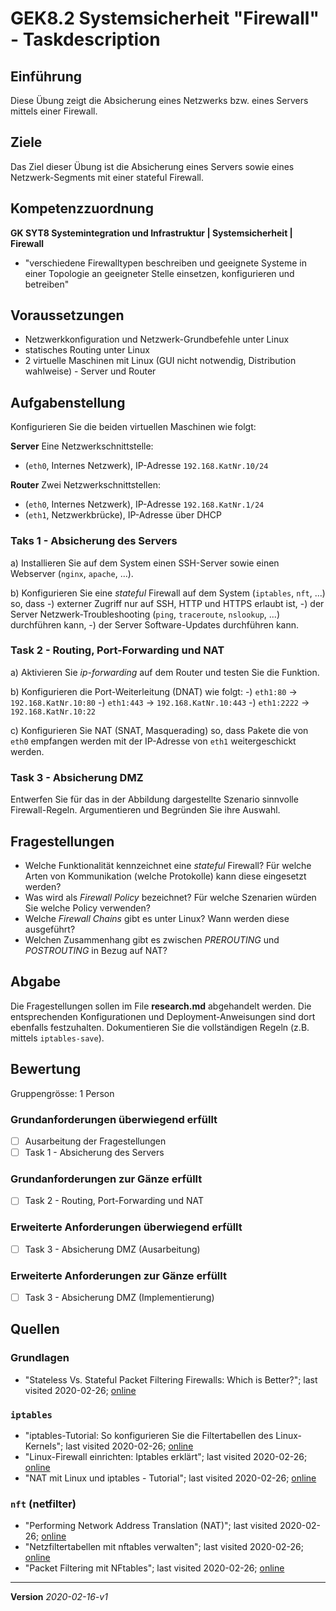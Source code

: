# GEK8.2 Systemsicherheit "Firewall" - Taskdescription

## Einführung
Diese Übung zeigt die Absicherung eines Netzwerks bzw. eines Servers mittels einer Firewall.


## Ziele
Das Ziel dieser Übung ist die Absicherung eines Servers sowie eines Netzwerk-Segments mit einer stateful Firewall.


## Kompetenzzuordnung

**GK SYT8 Systemintegration und Infrastruktur | Systemsicherheit | Firewall**
* "verschiedene Firewalltypen beschreiben und geeignete Systeme in einer Topologie an geeigneter Stelle einsetzen, konfigurieren und betreiben"


## Voraussetzungen
* Netzwerkkonfiguration und Netzwerk-Grundbefehle unter Linux
* statisches Routing unter Linux
* 2 virtuelle Maschinen mit Linux (GUI nicht notwendig, Distribution wahlweise) - Server und Router


## Aufgabenstellung

Konfigurieren Sie die beiden virtuellen Maschinen wie folgt:

**Server**
Eine Netzwerkschnittstelle:
* (`eth0`, Internes Netzwerk), IP-Adresse `192.168.KatNr.10/24`

**Router**
Zwei Netzwerkschnittstellen:
* (`eth0`, Internes Netzwerk), IP-Adresse `192.168.KatNr.1/24`
* (`eth1`, Netzwerkbrücke), IP-Adresse über DHCP


### Taks 1 - Absicherung des Servers

a) Installieren Sie auf dem System einen SSH-Server sowie einen Webserver (`nginx`, `apache`, ...).

b) Konfigurieren Sie eine *stateful* Firewall auf dem System (`iptables`, `nft`, ...) so, dass
   -) externer Zugriff nur auf SSH, HTTP und HTTPS erlaubt ist,
   -) der Server Netzwerk-Troubleshooting (`ping`, `traceroute`, `nslookup`, ...) durchführen kann,
   -) der Server Software-Updates durchführen kann.


### Task 2 - Routing, Port-Forwarding und NAT

a) Aktivieren Sie *ip-forwarding* auf dem Router und testen Sie die Funktion.

b) Konfigurieren die Port-Weiterleitung (DNAT) wie folgt:
   -) `eth1:80` -> `192.168.KatNr.10:80`
   -) `eth1:443` -> `192.168.KatNr.10:443`
   -) `eth1:2222` -> `192.168.KatNr.10:22`

c) Konfigurieren Sie NAT (SNAT, Masquerading) so, dass Pakete die von `eth0` empfangen werden mit der IP-Adresse von `eth1` weitergeschickt werden.


### Task 3 - Absicherung DMZ

Entwerfen Sie für das in der Abbildung dargestellte Szenario sinnvolle Firewall-Regeln. Argumentieren und Begründen Sie ihre Auswahl.



## Fragestellungen
* Welche Funktionalität kennzeichnet eine *stateful* Firewall? Für welche Arten von Kommunikation (welche Protokolle) kann diese eingesetzt werden?
* Was wird als *Firewall Policy* bezeichnet? Für welche Szenarien würden Sie welche Policy verwenden?
* Welche *Firewall Chains* gibt es unter Linux? Wann werden diese ausgeführt?
* Welchen Zusammenhang gibt es zwischen *PREROUTING* und *POSTROUTING* in Bezug auf NAT?


## Abgabe
Die Fragestellungen sollen im File **research.md** abgehandelt werden. Die entsprechenden Konfigurationen und Deployment-Anweisungen sind dort ebenfalls festzuhalten. Dokumentieren Sie die vollständigen Regeln (z.B. mittels `iptables-save`).


## Bewertung
Gruppengrösse: 1 Person

### Grundanforderungen **überwiegend erfüllt**
- [ ] Ausarbeitung der Fragestellungen
- [ ] Task 1 - Absicherung des Servers
### Grundanforderungen **zur Gänze erfüllt**
- [ ] Task 2 - Routing, Port-Forwarding und NAT
### Erweiterte Anforderungen **überwiegend erfüllt**
- [ ] Task 3 - Absicherung DMZ (Ausarbeitung)
### Erweiterte Anforderungen **zur Gänze erfüllt**
- [ ] Task 3 - Absicherung DMZ (Implementierung)


## Quellen

### Grundlagen
* "Stateless Vs. Stateful Packet Filtering Firewalls: Which is Better?"; last visited 2020-02-26; [online](https://www.lanner-america.com/blog/stateless-vs-stateful-packet-filtering-firewalls-better/)

### `iptables`
* "iptables-Tutorial: So konfigurieren Sie die Filtertabellen des Linux-Kernels"; last visited 2020-02-26; [online](https://www.ionos.at/digitalguide/server/tools/iptables-tutorial-regelwerk-fuer-datenpakete-erstellen/)
* "Linux-Firewall einrichten: Iptables erklärt"; last visited 2020-02-26; [online](https://www.pcwelt.de/ratgeber/Ratgeber-Firewall-Linux-Firewall-fuer-Profis-mit-iptables-472858.html)
* "NAT mit Linux und iptables - Tutorial"; last visited 2020-02-26; [online](https://www.karlrupp.net/de/computer/nat_tutorial)

### `nft` (netfilter)
* "Performing Network Address Translation (NAT)"; last visited 2020-02-26; [online](https://wiki.nftables.org/wiki-nftables/index.php/Performing_Network_Address_Translation_(NAT))
* "Netzfiltertabellen mit nftables verwalten"; last visited 2020-02-26; [online](https://www.heise.de/select/ix/2018/1/1514658860742410)
* "Packet Filtering mit NFtables"; last visited 2020-02-26; [online](https://www.linux-magazin.de/ausgaben/2014/01/nftables/)

---
**Version** *2020-02-16-v1*